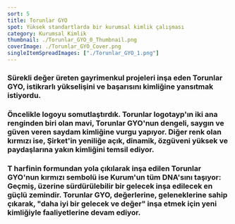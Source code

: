 ```yaml
---
sort: 5
title: Torunlar GYO
spot: Yüksek standartlarda bir kurumsal kimlik çalışması
category: Kurumsal Kimlik
thumbnail: ./Torunlar_GYO_0_Thumbnail.png
coverImage: ./Torunlar_GYO_Cover.png
singleItemSpreadImages: ["./Torunlar_GYO_1.png"]
---
```


### Sürekli değer üreten gayrimenkul projeleri inşa eden Torunlar GYO, istikrarlı yükselişini ve başarısını kimliğine yansıtmak istiyordu.

### Öncelikle logoyu somutlaştırdık. Torunlar logotayp'ın iki ana renginden biri olan mavi, Torunlar GYO'nun dengeli, saygın ve güven veren saydam kimliğine vurgu yapıyor. Diğer renk olan kırmızı ise, Şirket'in yeniliğe açık, dinamik, özgüveni yüksek ve paydaşlarına yakın kimliğini temsil ediyor.

### T harfinin formundan yola çıkılarak inşa edilen Torunlar GYO'nun kırmızı sembolü ise Kurum'un tüm DNA'sını taşıyor: Geçmiş, üzerine sürdürülebilir bir gelecek inşa edilecek en güçlü zemindir. Torunlar GYO, değerlerine, geleneklerine sahip çıkarak, "daha iyi bir gelecek ve değer" inşa etmek için yeni kimliğiyle faaliyetlerine devam ediyor.

